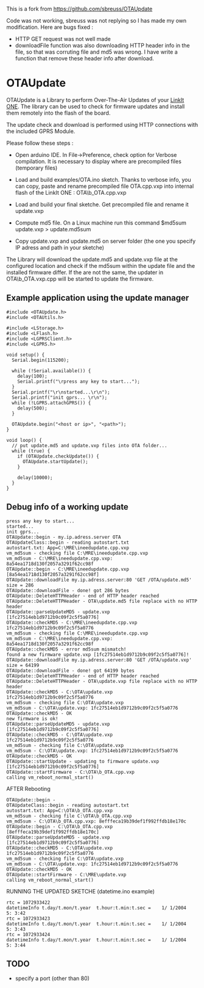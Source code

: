 This is a fork from https://github.com/sbreuss/OTAUpdate

Code was not working, sbreuss was not replying so I has made my own modification.
Here are bugs fixed :


- HTTP GET request was not well made
- downloadFile function was also downloading HTTP header info in the file, so that was corruting file and md5 was wrong. I have write a function that remove these header info after download.

# OTAUpdate
OTAUpdate is a Library to perform Over-The-Air Updates of your [LinkIt ONE](https://labs.mediatek.com/site/global/developer_tools/mediatek_linkit/whatis_linkit/index.gsp). The library can be used to check for firmware updates and install them remotely into the flash of the board. 


The update check and download is performed using HTTP connections with the included GPRS Module.

Please follow these steps :

- Open arduino IDE. In File->Preference, check option for Verbose compilation. It is necessary to display where are precompiled files (temporary files)

- Load and build examples/OTA.ino sketch. Thanks to verbose info, you can copy, paste and rename precompiled file OTA.cpp.vxp into internal flash of the LinkIt ONE : OTA\b_OTA.cpp.vxp 

- Load and build your final sketche. Get precompiled file and rename it update.vxp

- Compute md5 file. On a Linux machine run this command
	$md5sum update.vxp > update.md5sum
	
- Copy update.vxp and update.md5 on server folder (the one you specify IP adress and path in your sketche)


The Library will download the update.md5 and update.vxp file at the configured location and check if the md5sum within the update file and the installed firmware differ. If the are not the same, the updater in OTA\b_OTA.vxp.cpp will be started to update the firmware.

## Example application using the update manager

    #include <OTAUpdate.h>
    #include <OTAUtils.h>
    
    #include <LStorage.h>
    #include <LFlash.h>
    #include <LGPRSClient.h>
    #include <LGPRS.h>

    void setup() {
      Serial.begin(115200);
    
      while (!Serial.available()) {
        delay(100);
        Serial.printf("\rpress any key to start...");
      }
      Serial.printf("\r\nstarted...\r\n");
      Serial.printf("init gprs... \r\n");
      while (!LGPRS.attachGPRS()) {
        delay(500);
      }
    
      OTAUpdate.begin("<host or ip>", "<path>");
    }
    
    void loop() {
      // put update.md5 and update.vxp files into OTA folder...
      while (true) {
        if (OTAUpdate.checkUpdate()) {
          OTAUpdate.startUpdate();
        }
    
        delay(10000);
      }
    }
	
## Debug info of a working update

	press any key to start...
	started...
	init gprs...
	OTAUpdate::begin - my.ip.adress.server OTA
	OTAUpdateClass::begin - reading autostart.txt
	autostart.txt: App=C:\MRE\ineedupdate.cpp.vxp
	vm_md5sum - checking file C:\MRE\ineedupdate.cpp.vxp
	vm_md5sum - C:\MRE\ineedupdate.cpp.vxp: 8a54ea1718d130f2057a3291f62cc98f
	OTAUpdate::begin - C:\MRE\ineedupdate.cpp.vxp [8a54ea1718d130f2057a3291f62cc98f]
	OTAUpdate::downloadFile my.ip.adress.server:80 'GET /OTA/update.md5'
	size = 286
	OTAUpdate::downloadFile - done! got 286 bytes
	OTAUpdate::DeleteHTTPHeader - end of HTTP header reached
	OTAUpdate::DeleteHTTPHeader - OTA\update.md5 file replace with no HTTP header
	OTAUpdate::parseUpdateMD5 - update.vxp [1fc27514eb1d9712b9c09f2c5f5a0776]
	OTAUpdate::checkMD5 - C:\MRE\ineedupdate.cpp.vxp 1fc27514eb1d9712b9c09f2c5f5a0776
	vm_md5sum - checking file C:\MRE\ineedupdate.cpp.vxp
	vm_md5sum - C:\MRE\ineedupdate.cpp.vxp: 8a54ea1718d130f2057a3291f62cc98f
	OTAUpdate::checkMD5 - error md5sum mismatch!
	found a new firmware update.vxp [1fc27514eb1d9712b9c09f2c5f5a0776]!
	OTAUpdate::downloadFile my.ip.adress.server:80 'GET /OTA/update.vxp'
	size = 64199
	OTAUpdate::downloadFile - done! got 64199 bytes
	OTAUpdate::DeleteHTTPHeader - end of HTTP header reached
	OTAUpdate::DeleteHTTPHeader - OTA\update.vxp file replace with no HTTP header
	OTAUpdate::checkMD5 - C:\OTA\update.vxp 1fc27514eb1d9712b9c09f2c5f5a0776
	vm_md5sum - checking file C:\OTA\update.vxp
	vm_md5sum - C:\OTA\update.vxp: 1fc27514eb1d9712b9c09f2c5f5a0776
	OTAUpdate::checkMD5 - OK
	new firmware is ok!
	OTAUpdate::parseUpdateMD5 - update.vxp [1fc27514eb1d9712b9c09f2c5f5a0776]
	OTAUpdate::checkMD5 - C:\OTA\update.vxp 1fc27514eb1d9712b9c09f2c5f5a0776
	vm_md5sum - checking file C:\OTA\update.vxp
	vm_md5sum - C:\OTA\update.vxp: 1fc27514eb1d9712b9c09f2c5f5a0776
	OTAUpdate::checkMD5 - OK
	OTAUpdate::startUpdate - updating to firmware update.vxp [1fc27514eb1d9712b9c09f2c5f5a0776]
	OTAUpdate::startFirmware - C:\OTA\b_OTA.cpp.vxp
	calling vm_reboot_normal_start()

AFTER Rebooting

	OTAUpdate::begin -
	OTAUpdateClass::begin - reading autostart.txt
	autostart.txt: App=C:\OTA\b_OTA.cpp.vxp
	vm_md5sum - checking file C:\OTA\b_OTA.cpp.vxp
	vm_md5sum - C:\OTA\b_OTA.cpp.vxp: 8efffeca19b39def1f992ffdb18e170c
	OTAUpdate::begin - C:\OTA\b_OTA.cpp.vxp [8efffeca19b39def1f992ffdb18e170c]
	OTAUpdate::parseUpdateMD5 - update.vxp [1fc27514eb1d9712b9c09f2c5f5a0776]
	OTAUpdate::checkMD5 - C:\OTA\update.vxp 1fc27514eb1d9712b9c09f2c5f5a0776
	vm_md5sum - checking file C:\OTA\update.vxp
	vm_md5sum - C:\OTA\update.vxp: 1fc27514eb1d9712b9c09f2c5f5a0776
	OTAUpdate::checkMD5 - OK
	OTAUpdate::startFirmware - C:\MRE\update.vxp
	calling vm_reboot_normal_start()

RUNNING THE UPDATED SKETCHE (datetime.ino example)
	
	rtc = 1072933422
	datetimeInfo t.day/t.mon/t.year  t.hour:t.min:t.sec =    1/ 1/2004   5: 3:42
	rtc = 1072933423
	datetimeInfo t.day/t.mon/t.year  t.hour:t.min:t.sec =    1/ 1/2004   5: 3:43
	rtc = 1072933424
	datetimeInfo t.day/t.mon/t.year  t.hour:t.min:t.sec =    1/ 1/2004   5: 3:44


## TODO
 * 	specify a port (other than 80)